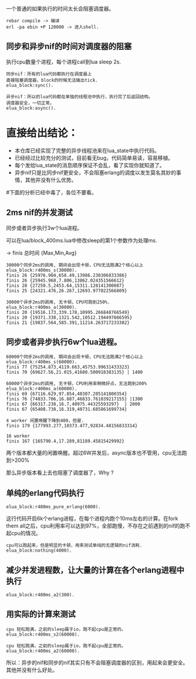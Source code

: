 一个普通的如果执行的时间太长会阻塞调度器。

```
rebar compile -> 编译
erl -pa ebin +P 120000 -> 进入shell.
```

## 同步和异步nif的时间对调度器的阻塞

执行cpu数量个进程，每个进程call到lua sleep 2s.

```
同步nif：所有的lua代码都执行在调度器上
直接阻塞调度器，block的时候无法输出tick.
elua_block:sync().
```

```
异步nif：所以的lua代码都在单独的线程池中执行，执行完了后返回结构。
调度器安全，一切正常。
elua_block:async().
```


# 直接给出结论：

* 本仓库已经实现了完整的异步线程池来在lua_state中执行代码。
* 已经经过比较充分的测试，目前看无bug，代码简单易读，容易移植。
* 每个发给lua_state的消息顺序保证不会乱，看了实现你就知道了。
* 异步nif只是比同步nif更安全，不会阻塞erlang的调度以发生莫名其妙的事情，其他并没有什么优势。



#下面的分析已经中毒了，各位不要看。

## 2ms nif的并发测试

同步或者异步执行3w个lua进程。

可以在lua/block_400ms.lua中修改sleep的第1个参数作为处理ms.

-> finis 总时间 {Max,Min,Avg}

```
30000个同步2ms的调用, 期间会出现卡顿，CPU无法跑满2个核心以上
elua_block:r400ms_s(30000).
finis 26 {25976.904,658.49,13986.230306833386}
finis 26 {25945.968,7.806,13862.024351566612}
finis 28 {27250.5,2453.64,15311.128141300087}
finis 25 {24321.476,26.267,12693.977022566809}
```

```
30000个异步2ms的调用, 无卡顿，CPU可跑到250%.
elua_block:r400ms_a(30000).
finis 20 {19516.173,339.178,10995.266848766549}
finis 20 {19371.338,1321.542,10512.194497666595}
finis 21 {19837.564,585.391,11214.263717233302}
```

## 同步或者异步执行6w个lua进程。


```
60000个同步2ms的调用, 期间会出现卡顿，CPU无法跑满2个核心以上
elua_block:r400ms_s(60000).
finis 77 {75254.873,4119.663,45753.99631433323}
finis 70 {69627.56,21.015,41680.500918383135} | 1400
```

```
60000个异步2ms的调用, 无卡顿，CPU利用率稍微好点，无法跑到200%
elua_block:r400ms_a(60000).
finis 69 {67116.629,97.854,40307.205141800354}
finis 76 {74833.706,16.887,46833.761039217155} |1300
finis 67 {66317.238,16.7,40975.44325593297}  | 2000
finis 67 {65408.738,16.319,40731.685861699734}

4 worker 闲置唤醒下降到400，但是.
finis 179 {177993.277,10373.477,92834.48156833314}

16 worker
finis 167 {165790.4,17.289,81189.45815429992}

```

两个版本都大量的闲置唤醒。超过6W并发后，async版本也不管用，cpu无法跑到>200%

那么异步版本看上去也阻塞了调度器了，Why ?


## 单纯的erlang代码执行

```
elua_block:r400ms_pure_erlang(6000).
```

这行代码开启6k个erlang进程，在每个进程内跑个10ms左右的计算。在fork them all之后，cpu利用率可以达到97%，全部跑慢，不存在之前遇到的nif的跑不起cpu的情况。


```
cpu可以跑起来，但是明显的卡顿，用来测试单纯的无逻辑的nif消耗.
elua_block:nothing(4000).
```


## 减少并发进程数，让大量的计算在各个erlang进程中执行

```
elua_block:r400ms_a2(300).
```


## 用实际的计算来测试

```
cpu 轻松跑满，之前的sleep属于io，跑不起cpu是正常的。
elua_block:r400ms_s2(60000).
```

```
cpu 轻松跑满，之前的sleep属于io，跑不起cpu是正常的。
elua_block:r400ms_a2(60000).
```


所以：异步的nif和同步的nif其实只有不会阻塞调度器的区别，用起来会更安全。其他并没有什么好处。
